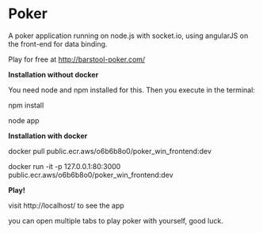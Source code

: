 Poker
=====

A poker application running on node.js with socket.io, using angularJS on the front-end for data binding.

Play for free at http://barstool-poker.com/


**Installation without docker**

You need node and npm installed for this.
Then you execute in the terminal:

npm install

node app

**Installation with docker**

docker pull public.ecr.aws/o6b6b8o0/poker_win_frontend:dev

docker run -it -p 127.0.0.1:80:3000 public.ecr.aws/o6b6b8o0/poker_win_frontend:dev

**Play!**

visit http://localhost/ to see the app

you can open multiple tabs to play poker with yourself, good luck.
